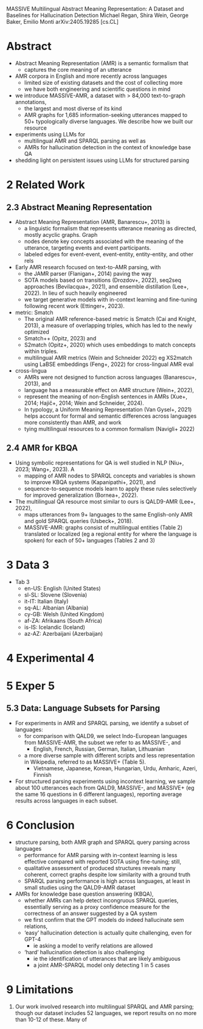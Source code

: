 MASSIVE Multilingual Abstract Meaning Representation:
  A Dataset and Baselines for Hallucination Detection
Michael Regan, Shira Wein, George Baker, Emilio Monti
arXiv:2405.19285 [cs.CL]

# Abstract

* Abstract Meaning Representation (AMR) is a semantic formalism that
  * captures the core meaning of an utterance
* AMR corpora in English and more recently across languages
  * limited size of existing datasets and the cost of collecting more
  * we have both engineering and scientific questions in mind
* we introduce MASSIVE-AMR, a dataset with > 84,000 text-to-graph annotations,
  * the largest and most diverse of its kind
  * AMR graphs for 1,685 information-seeking utterances mapped to
    50+ typologically diverse languages. We describe how we built our resource
* experiments using LLMs for
  * multilingual AMR and SPARQL parsing as well as
  * AMRs for hallucination detection in the context of knowledge base QA
* shedding light on persistent issues using LLMs for structured parsing

# 2 Related Work

## 2.3 Abstract Meaning Representation

* Abstract Meaning Representation (AMR, Banarescu+, 2013) is
  * a linguistic formalism that represents utterance meaning as
    directed, mostly acyclic graphs. Graph
  * nodes denote key concepts associated with the meaning of the utterance,
    targeting events and event participants.
  * labeled edges for event-event, event-entity, entity-entity, and other rels
* Early AMR research focused on text-to-AMR parsing, with
  * the JAMR parser (Flanigan+, 2014) paving the way
  * SOTA models
    based on transitions (Drozdov+, 2022),
    seq2seq approaches (Bevilacqua+, 2021), and
    ensemble distillation (Lee+, 2022). In lieu of such heavily engineered
  * we target generative models with in-context learning and fine-tuning
    following recent work (Ettinger+, 2023).
* metric: Smatch
  * The original AMR reference-based metric is Smatch (Cai and Knight, 2013),
    a measure of overlapping triples, which has led to the newly optimized
  * Smatch++ (Opitz, 2023) and
  * S2match (Opitz+, 2020) which uses embeddings to match concepts within
    triples.
  * multilingual AMR metrics (Wein and Schneider 2022)
    eg XS2match using LaBSE embeddings (Feng+, 2022) for cross-lingual AMR eval
* cross-lingua
  * AMRs were not designed to function across languages (Banarescu+, 2013), and
  * language has a measurable effect on AMR structure (Wein+, 2022),
  * represent the meaning of non-English sentences in AMRs
    (Xue+, 2014; Hajič+, 2014; Wein and Schneider, 2024).
  * In typology, a Uniform Meaning Representation (Van Gysel+, 2021) helps
    account for formal and semantic differences across languages more
    consistently than AMR, and work
  * tying multilingual resources to a common formalism (Navigli+ 2022)

## 2.4 AMR for KBQA

* Using symbolic representations for QA is well studied in NLP
  (Niu+, 2023; Wang+, 2023). A
  * mapping of AMR nodes to SPARQL concepts and variables is shown to
    improve KBQA systems (Kapanipathi+, 2021), and
  * sequence-to-sequence models learn to apply these rules selectively for
    improved generalization (Bornea+, 2022).
* The multilingual QA resource most similar to ours is QALD9-AMR (Lee+, 2022),
  * maps utterances from 9+ languages
    to the same English-only AMR and gold SPARQL queries (Usbeck+, 2018).
  * MASSIVE-AMR: graphs consist of multilingual entities (Table 2)
    translated or localized (eg a regional entity for where the language is
    spoken) for each of 50+ languages (Tables 2 and 3)

# 3 Data 3

* Tab 3
  * en-US: English (United States)
  * sl-SL: Slovene (Slovenia)
  * it-IT: Italian (Italy)
  * sq-AL: Albanian (Albania)
  * cy-GB: Welsh (United Kingdom)
  * af-ZA: Afrikaans (South Africa)
  * is-IS: Icelandic (Iceland)
  * az-AZ: Azerbaijani (Azerbaijan)

# 4 Experimental 4

# 5 Exper 5

## 5.3 Data: Language Subsets for Parsing

* For experiments in AMR and SPARQL parsing, we identify a subset of languages:
  * for comparison with QALD9, we select Indo-European languages from
    MASSIVE-AMR, the subset we refer to as MASSIVE-, and
    * English, French, Russian, German, Italian, Lithuanian
  * a more diverse sample with different scripts and less representation in
    Wikipedia, referred to as MASSIVE+ (Table 5).
    * Vietnamese, Japanese, Korean, Hungarian, Urdu, Amharic, Azeri, Finnish
* For structured parsing experiments using incontext learning,
  we sample about 100 utterances each from QALD9, MASSIVE-, and MASSIVE+
  (eg the same 16 questions in 6 different languages),
  reporting average results across languages in each subset.

# 6 Conclusion

* structure parsing, both AMR graph and SPARQL query parsing across languages
  * performance for AMR parsing with in-context learning is less effective
    compared with reported SOTA using fine-tuning; still,
  * qualitative assessment of produced structures reveals many coherent,
    correct graphs despite low similarity with a ground truth
  * SPARQL parsing performance is high across languages,
    at least in small studies using the QALD9-AMR dataset
* AMRs for knowledge base question answering (KBQA),
  * whether AMRs can help detect incongruous SPARQL queries,
    essentially serving as a proxy confidence measure
    for the correctness of an answer suggested by a QA system
  * we first confirm that the GPT models do indeed hallucinate sem relations,
  * ‘easy’ hallucination detection is actually quite challenging,
    even for GPT-4
    * ie asking a model to verify relations are allowed
  * ‘hard’ hallucination detection is also challenging
    * ie the identification of utterances that are likely ambiguous
    * a joint AMR-SPARQL model only detecting 1 in 5 cases

# 9 Limitations

1. Our work involved research into multilingual SPARQL and AMR parsing;
   though our dataset includes 52 languages, we report results on no more
   than 10-12 of these. Many of
